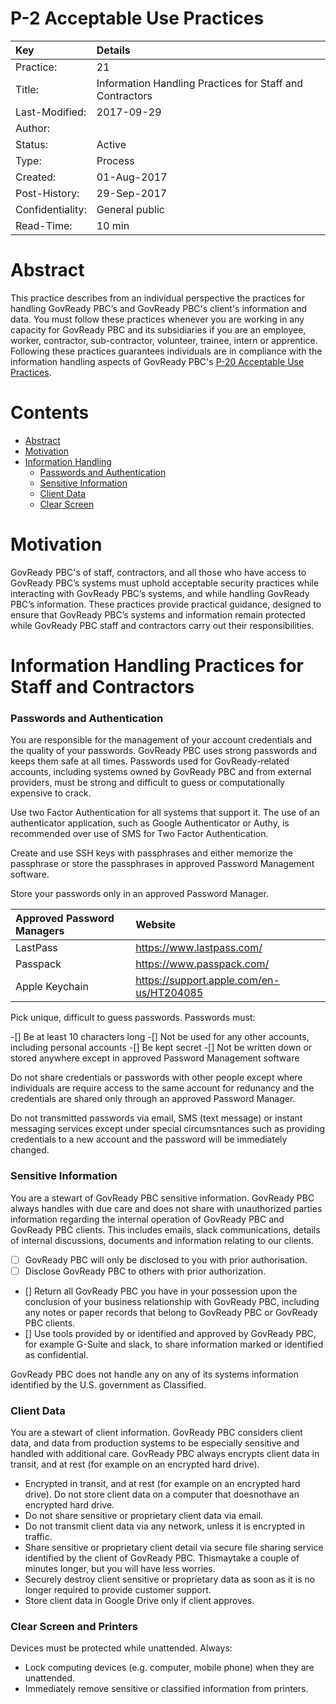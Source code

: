 P-2 Acceptable Use Practices
============================

| Key              | Details                                                                          |
|:-----------------|:---------------------------------------------------------------------------------|
| Practice:        | 21                                                                               |
| Title:           | Information Handling Practices for Staff and Contractors                         |
| Last-Modified:   | 2017-09-29                                                                       |
| Author:          |                                                                                  |
| Status:          | Active                                                                           |
| Type:            | Process                                                                          |
| Created:         | 01-Aug-2017                                                                      |
| Post-History:    | 29-Sep-2017                                                                      |
| Confidentiality: | General public                                                                   |
| Read-Time:       | 10 min                                                                           |


Abstract
========
This practice describes from an individual perspective the practices for handling GovReady PBC’s and GovReady PBC's client's information and data. You must follow these practices whenever you are working in any capacity for GovReady PBC and its subsidiaries if you are an employee, worker, contractor, sub-contractor, volunteer, trainee, intern or apprentice. Following these practices guarantees individuals are in compliance with the information handling aspects of GovReady PBC's [P-20 Acceptable Use Practices](p-0020.md).

Contents
========

  * [Abstract](#Abstract)
  * [Motivation](#Motivation)
  * [Information Handling](#Information-Handling-Practices-for-Staff-and-Contractors)
     * [Passwords and Authentication](#Passwords-and-Authentication)
     * [Sensitive Information](#Sensitive-Information)
     * [Client Data](#Client-Data)
     * [Clear Screen](#Clear-Screen-and-Printers)

Motivation
==========
GovReady PBC's of staff, contractors, and all those who have access to GovReady PBC’s systems must uphold acceptable security practices while interacting with GovReady PBC’s systems, and while handling GovReady PBC’s information. These practices provide practical guidance, designed to ensure that GovReady PBC’s systems and information remain protected while GovReady PBC staff and contractors carry out their responsibilities.

Information Handling Practices for Staff and Contractors
========================================================

### Passwords and Authentication

You are responsible for the management of your account credentials and the quality of your passwords. GovReady PBC uses strong passwords and keeps them safe at all times. Passwords used for GovReady-related accounts, including systems owned by GovReady PBC and from external providers, must be strong and difficult to guess or computationally expensive to crack.

Use two Factor Authentication for all systems that support it. The use of an authenticator application, such as Google Authenticator or Authy, is recommended over use of SMS for Two Factor Authentication.

Create and use SSH keys with passphrases and either memorize the passphrase or store the passphrases in approved Password Management software.

Store your passwords only in an approved Password Manager.

| Approved Password Managers | Website                                  |
|:---------------------------|:-----------------------------------------|
| LastPass                   | https://www.lastpass.com/                |
| Passpack                   | https://www.passpack.com/                |
| Apple Keychain             | https://support.apple.com/en-us/HT204085 |

Pick unique, difficult to guess passwords. Passwords must:

-[] Be at least 10 characters long
-[] Not be used for any other accounts, including personal accounts
-[] Be kept secret
-[] Not be written down or stored anywhere except in approved Password Management software

Do not share credentials or passwords with other people except where individuals are require access to the same account for redunancy and the credentials are shared only through an approved Password Manager.

Do not transmitted passwords via email, SMS (text message) or instant messaging services except under special circumsntances such as providing credentials to a new account and the password will be immediately changed.

### Sensitive Information

You are a stewart of GovReady PBC sensitive information. GovReady PBC always handles with due care and does not share with unauthorized parties information regarding the internal operation of GovReady PBC and GovReady PBC clients. This includes emails, slack communications, details of internal discussions, documents and information relating to our clients. 

- [ ]  GovReady PBC will only be disclosed to you with prior authorisation.
- [ ] Disclose GovReady PBC to others with prior authorization.
- [] Return all GovReady PBC you have in your possession upon the conclusion of your business relationship with GovReady PBC,  including any notes or paper records that belong to GovReady PBC or GovReady PBC clients.
- [] Use tools provided by or identified and approved by GovReady PBC, for example G-Suite and slack, to share information marked or identified as confidential.

GovReady PBC does not handle any on any of its systems information identified by the U.S. government as Classified.

### Client Data

You are a stewart of client information. GovReady PBC considers client data, and data from production systems to be especially sensitive and handled with additional care. GovReady PBC always encrypts client data in transit, and at rest (for example on an encrypted hard drive).

- Encrypted in transit, and at rest (for example on an encrypted hard drive). Do not store client data on a computer that doesnothave an encrypted hard drive.
- Do not share sensitive or proprietary client data via email. 
- Do not transmit client data via any network, unless it is encrypted in traffic.
- Share sensitive or proprietary client detail via secure file sharing service identified by the client of GovReady PBC. Thismaytake a couple of minutes longer, but you will have less worries.
- Securely destroy client sensitive or proprietary data as soon as it is no longer required to provide customer support.
- Store client data in Google Drive only if client approves.

### Clear Screen and Printers

Devices must be protected while unattended. Always:

- Lock computing devices (e.g. computer, mobile phone) when they are unattended.
- Immediately remove sensitive or classified information from printers.